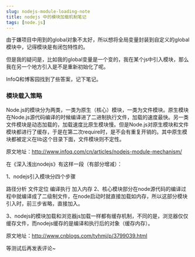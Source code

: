 ```yaml
---
slug: nodejs-module-loading-note
title: nodejs 中的模块加载机制笔记
tags: [node.js]
---
```


 由于嫌项目中用到的global对象不太好，所以想将全局变量封装到自定义的global模块中，记得模块是有闭包特性的。

  但是我的疑问是，比如我的global变量是一个变的，我在某个js中引入模块，那么我在另一个地方引入是不是重新初始化了呢。

  InfoQ和博客园找到了些答案，记下笔记。



### 模块载入策略

Node.js的模块分为两类，一类为原生（核心）模块，一类为文件模块。原生模块在Node.js源代码编译的时候编译进了二进制执行文件，加载的速度最快。另一类文件模块是动态加载的，加载速度比原生模块慢。但是Node.js对原生模块和文件模块都进行了缓存，于是在第二次require时，是不会有重复开销的。其中原生模块都被定义在lib这个目录下面，文件模块则不定性。

  原文地址：http://www.infoq.com/cn/articles/nodejs-module-mechanism/



在《深入浅出nodejs》有这样一段（有部分增减）：

1、nodejs引入模块分四个步骤

路径分析
文件定位
编译执行
加入内存
2、核心模块部分在node源代码的编译过程中就编译成了二级制文件，在node启动时就直接加载如内存，所以这部分模块引入时，前三步省略，直接加入。

3、nodejs的模块加载和浏览器js加载一样都有缓存机制，不同的是，浏览器仅仅缓存文件，而nodejs缓存的是编译和执行后的对象（缓存内存）。

  原文地址：http://www.cnblogs.com/tyhmj/p/3799039.html

  等测试后再发表评论~


